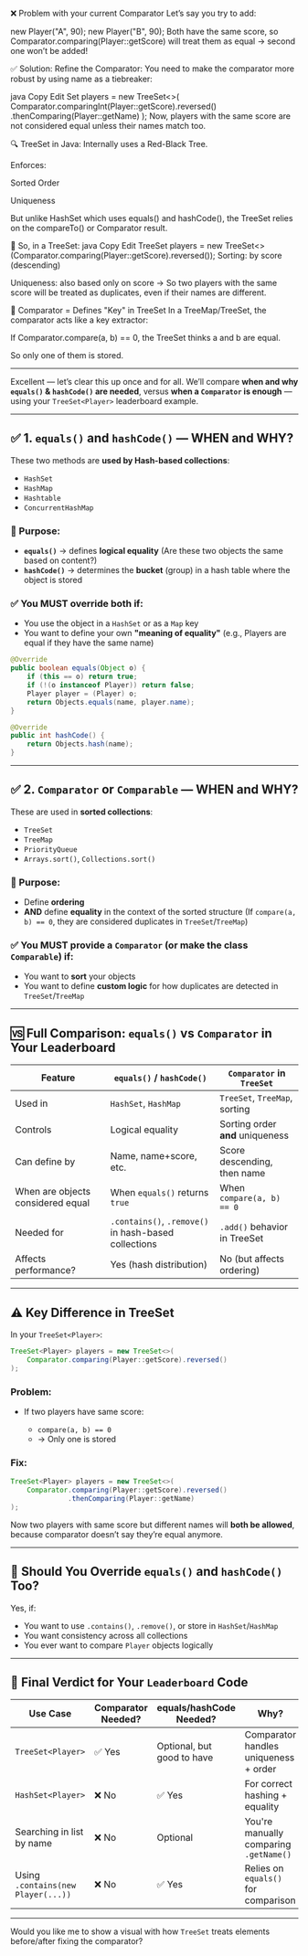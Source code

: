 ❌ Problem with your current Comparator
Let’s say you try to add:

new Player("A", 90);
new Player("B", 90);
Both have the same score, so Comparator.comparing(Player::getScore) will treat them as equal → second one won’t be added!

✅ Solution: Refine the Comparator:
You need to make the comparator more robust by using name as a tiebreaker:

java
Copy
Edit
Set<Player> players = new TreeSet<>(
    Comparator.comparingInt(Player::getScore).reversed()
              .thenComparing(Player::getName)
);
Now, players with the same score are not considered equal unless their names match too.

🔍 TreeSet in Java:
Internally uses a Red-Black Tree.

Enforces:

Sorted Order

Uniqueness

But unlike HashSet which uses equals() and hashCode(), the TreeSet relies on the compareTo() or Comparator result.

📌 So, in a TreeSet<Player>:
java
Copy
Edit
TreeSet<Player> players = new TreeSet<>(Comparator.comparing(Player::getScore).reversed());
Sorting: by score (descending)

Uniqueness: also based only on score
→ So two players with the same score will be treated as duplicates, even if their names are different.

🧠 Comparator = Defines "Key" in TreeSet
In a TreeMap/TreeSet, the comparator acts like a key extractor:

If Comparator.compare(a, b) == 0, the TreeSet thinks a and b are equal.

So only one of them is stored.

---------------------------------------------------
Excellent — let’s clear this up once and for all. We’ll compare **when and why `equals()` & `hashCode()` are needed**, versus **when a `Comparator` is enough** — using your `TreeSet<Player>` leaderboard example.

---

## ✅ 1. `equals()` and `hashCode()` — WHEN and WHY?

These two methods are **used by Hash-based collections**:

* `HashSet`
* `HashMap`
* `Hashtable`
* `ConcurrentHashMap`

### 🔑 Purpose:

* **`equals()`** → defines **logical equality** (Are these two objects the same based on content?)
* **`hashCode()`** → determines the **bucket** (group) in a hash table where the object is stored

### ✅ You MUST override both if:

* You use the object in a `HashSet` or as a `Map` key
* You want to define your own **"meaning of equality"** (e.g., Players are equal if they have the same name)

```java
@Override
public boolean equals(Object o) {
    if (this == o) return true;
    if (!(o instanceof Player)) return false;
    Player player = (Player) o;
    return Objects.equals(name, player.name);
}

@Override
public int hashCode() {
    return Objects.hash(name);
}
```

---

## ✅ 2. `Comparator` or `Comparable` — WHEN and WHY?

These are used in **sorted collections**:

* `TreeSet`
* `TreeMap`
* `PriorityQueue`
* `Arrays.sort()`, `Collections.sort()`

### 🔑 Purpose:

* Define **ordering**
* **AND** define **equality** in the context of the sorted structure
  (If `compare(a, b) == 0`, they are considered duplicates in `TreeSet`/`TreeMap`)

### ✅ You MUST provide a `Comparator` (or make the class `Comparable`) if:

* You want to **sort** your objects
* You want to define **custom logic** for how duplicates are detected in `TreeSet`/`TreeMap`

---

## 🆚 Full Comparison: `equals()` vs `Comparator` in Your Leaderboard

| Feature                           | `equals()` / `hashCode()`                            | `Comparator` in `TreeSet`        |
| --------------------------------- | ---------------------------------------------------- | -------------------------------- |
| Used in                           | `HashSet`, `HashMap`                                 | `TreeSet`, `TreeMap`, sorting    |
| Controls                          | Logical equality                                     | Sorting order **and** uniqueness |
| Can define by                     | Name, name+score, etc.                               | Score descending, then name      |
| When are objects considered equal | When `equals()` returns `true`                       | When `compare(a, b) == 0`        |
| Needed for                        | `.contains()`, `.remove()` in hash-based collections | `.add()` behavior in TreeSet     |
| Affects performance?              | Yes (hash distribution)                              | No (but affects ordering)        |

---

## ⚠️ Key Difference in TreeSet

In your `TreeSet<Player>`:

```java
TreeSet<Player> players = new TreeSet<>(
    Comparator.comparing(Player::getScore).reversed()
);
```

### Problem:

* If two players have same score:

  * `compare(a, b) == 0`
  * → Only one is stored

### Fix:

```java
TreeSet<Player> players = new TreeSet<>(
    Comparator.comparing(Player::getScore).reversed()
              .thenComparing(Player::getName)
);
```

Now two players with same score but different names will **both be allowed**, because comparator doesn’t say they’re equal anymore.

---

## 🧠 Should You Override `equals()` and `hashCode()` Too?

Yes, if:

* You want to use `.contains()`, `.remove()`, or store in `HashSet`/`HashMap`
* You want consistency across all collections
* You ever want to compare `Player` objects logically

---

## 🎯 Final Verdict for Your `Leaderboard` Code

| Use Case                           | Comparator Needed? | equals/hashCode Needed?    | Why?                                   |
| ---------------------------------- | ------------------ | -------------------------- | -------------------------------------- |
| `TreeSet<Player>`                  | ✅ Yes              | Optional, but good to have | Comparator handles uniqueness + order  |
| `HashSet<Player>`                  | ❌ No               | ✅ Yes                      | For correct hashing + equality         |
| Searching in list by name          | ❌ No               | Optional                   | You're manually comparing `.getName()` |
| Using `.contains(new Player(...))` | ❌ No               | ✅ Yes                      | Relies on `equals()` for comparison    |

---

Would you like me to show a visual with how `TreeSet` treats elements before/after fixing the comparator?
